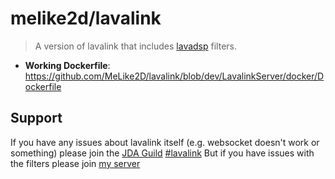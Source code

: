 # melike2d/lavalink

> A version of lavalink that includes [lavadsp](https://github.com/natanbc/lavadsp) filters.

- **Working Dockerfile**: <https://github.com/MeLike2D/lavalink/blob/dev/LavalinkServer/docker/Dockerfile>

## Support

If you have any issues about lavalink itself (e.g. websocket doesn't work or something) please join the [JDA Guild](https://discord.gg/jtAWrzU) [#lavalink](https://canary.discordapp.com/channels/125227483518861312/418817098278764544)
But if you have issues with the filters please join [my server](https://discord.gg/JrHfSmb)
